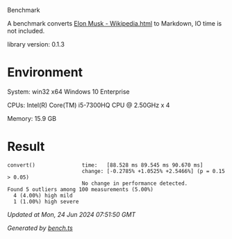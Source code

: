 Benchmark

A benchmark converts [Elon Musk - Wikipedia.html](<../examples/page-to-markdown/html/Elon Musk - Wikipedia.html>) to Markdown, IO time is not included. 

library version: 0.1.3

# Environment

System: win32 x64 Windows 10 Enterprise

CPUs: Intel(R) Core(TM) i5-7300HQ CPU @ 2.50GHz x 4

Memory: 15.9 GB

# Result

```
convert()               time:   [88.528 ms 89.545 ms 90.670 ms]
                        change: [-0.2785% +1.0525% +2.5466%] (p = 0.15 > 0.05)
                        No change in performance detected.
Found 5 outliers among 100 measurements (5.00%)
  4 (4.00%) high mild
  1 (1.00%) high severe
```

*Updated at Mon, 24 Jun 2024 07:51:50 GMT*

*Generated by [bench.ts](bench.ts)*

